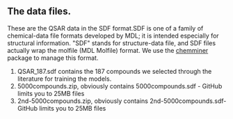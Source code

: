 ## The data files.

These are the QSAR data in the SDF format.SDF is one of a family of chemical-data file formats developed by MDL; it is intended especially for structural information. "SDF" stands for structure-data file, and SDF files actually wrap the molfile (MDL Molfile) format. We use the [chemminer](https://bioconductor.org/packages/release/bioc/vignettes/ChemmineR/inst/doc/ChemmineR.html) package to manage this format.


1. QSAR_187.sdf contains the 187 compounds we selected through the literature for training the models.
2. 5000compounds.zip, obviously contains 5000compounds.sdf - GitHub limits you to 25MB files
3. 2nd-5000compounds.zip, obviously contains 2nd-5000compounds.sdf- GitHub limits you to 25MB files
